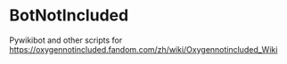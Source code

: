 # BotNotIncluded
Pywikibot and other scripts for https://oxygennotincluded.fandom.com/zh/wiki/Oxygennotincluded_Wiki
